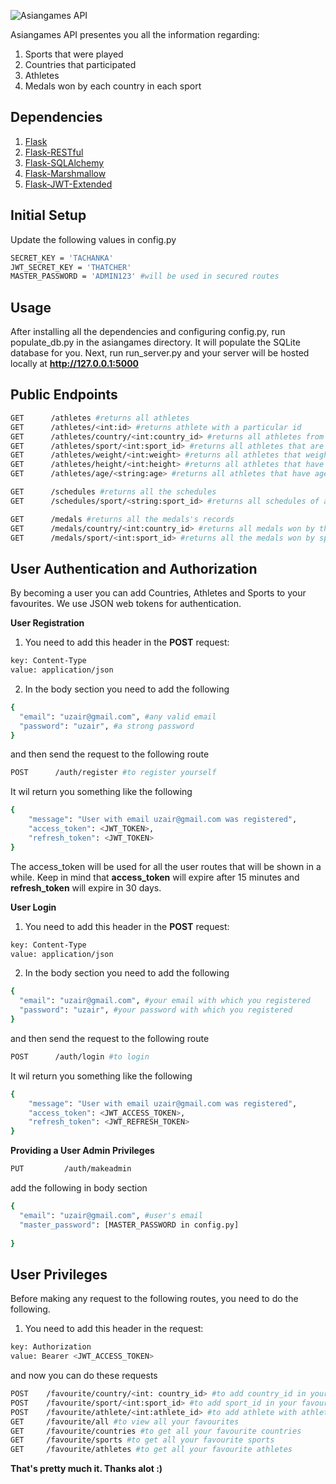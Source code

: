 ![Asiangames API](https://instructobit.com/posts/111/post_preview_image(111).jpg)

Asiangames API presentes you all the information regarding:
1) Sports that were played
2) Countries that participated
3) Athletes
4) Medals won by each country in each sport

## Dependencies
1) [Flask](http://flask.pocoo.org/)
2) [Flask-RESTful](https://flask-restful.readthedocs.io/)
3) [Flask-SQLAlchemy](http://flask-sqlalchemy.pocoo.org/)
4) [Flask-Marshmallow](https://flask-marshmallow.readthedocs.io/)
5) [Flask-JWT-Extended](https://flask-jwt-extended.readthedocs.io/en/latest/)

## Initial Setup
Update the following values in config.py
```bash
SECRET_KEY = 'TACHANKA'
JWT_SECRET_KEY = 'THATCHER'
MASTER_PASSWORD = 'ADMIN123' #will be used in secured routes
```

## Usage
After installing all the dependencies and  configuring config.py, run populate_db.py in the asiangames directory. It will populate the SQLite database for you.
Next, run run_server.py and your server will be hosted locally at **http://127.0.0.1:5000**

## Public Endpoints
```bash
GET      /athletes #returns all athletes
GET      /athletes/<int:id> #returns athlete with a particular id
GET      /athletes/country/<int:country_id> #returns all athletes from country with country_id
GET      /athletes/sport/<int:sport_id> #returns all athletes that are playing sport with sport_id
GET      /athletes/weight/<int:weight> #returns all athletes that weight equal to weight
GET      /athletes/height/<int:height> #returns all athletes that have height equal to height
GET      /athletes/age/<string:age> #returns all athletes that have age equal to age
```
```bash
GET      /schedules #returns all the schedules
GET      /schedules/sport/<string:sport_id> #returns all schedules of a particular sport with sport_id
```
```bash
GET      /medals #returns all the medals's records
GET      /medals/country/<int:country_id> #returns all medals won by the country with country_id and sorted by gold medals
GET      /medals/sport/<int:sport_id> #returns all the medals won by sport with sport_id
```

## User Authentication and Authorization

By becoming a user you can add Countries, Athletes and Sports to your favourites.
We use JSON web tokens for authentication.

**User Registration**

1) You need to add this header in the **POST** request:
```bash
key: Content-Type
value: application/json
```
2) In the body section you need to add the following
```bash
{
  "email": "uzair@gmail.com", #any valid email
  "password": "uzair", #a strong password
}
```
and then send the request to the following route
```bash
POST      /auth/register #to register yourself
```
It wil return you something like the following
```bash
{
    "message": "User with email uzair@gmail.com was registered",
    "access_token": <JWT_TOKEN>,
    "refresh_token": <JWT_TOKEN>
}
```
The access_token will be used for all the user routes that will be shown in a while.
Keep in mind that **access_token** will expire after 15 minutes and **refresh_token** will expire in 30 days.

**User Login**

1) You need to add this header in the **POST** request:
```bash
key: Content-Type
value: application/json
```
2) In the body section you need to add the following
```bash
{
  "email": "uzair@gmail.com", #your email with which you registered
  "password": "uzair", #your password with which you registered
}
```
and then send the request to the following route
```bash
POST      /auth/login #to login
```
It wil return you something like the following
```bash
{
    "message": "User with email uzair@gmail.com was registered",
    "access_token": <JWT_ACCESS_TOKEN>,
    "refresh_token": <JWT_REFRESH_TOKEN>
}
```

**Providing a User Admin Privileges**
```bash
PUT         /auth/makeadmin
```
add the following in body section
```bash
{
  "email": "uzair@gmail.com", #user's email
  "master_password": [MASTER_PASSWORD in config.py]
  
}
```

## User Privileges
Before making any request to the following routes, you need to do the following.

1) You need to add this header in the request:
```bash
key: Authorization
value: Bearer <JWT_ACCESS_TOKEN>
```
and now you can do these requests
```bash
POST    /favourite/country/<int: country_id> #to add country_id in your favourites
POST    /favourite/sport/<int:sport_id> #to add sport_id in your favourites
POST    /favourite/athlete/<int:athlete_id> #to add athlete with athlete_id in your favourites
GET     /favourite/all #to view all your favourites
GET     /favourite/countries #to get all your favourite countries
GET     /favourite/sports #to get all your favourite sports
GET     /favourite/athletes #to get all your favourite athletes
```
**That's pretty much it. Thanks alot :)**



